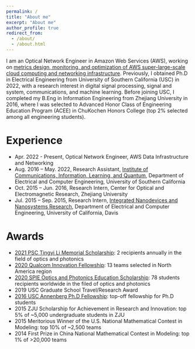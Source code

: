 ```yaml
---
permalink: /
title: "About me"
excerpt: "About me"
author_profile: true
redirect_from: 
  - /about/
  - /about.html
---
```


I am an Optical Network Engineer in Amazon Web Services (AWS), working on [metrics design, monitoring, and optimization of AWS super-large-scale cloud computing and networking infrastructure](https://aws.amazon.com/blogs/networking-and-content-delivery/a-continuous-improvement-model-for-interconnects-within-aws-data-centers/). Previously, I obtained Ph.D in Electrical Engineering from University of Southern California (USC) in 2022, with a research interest in digital signal processing, signal and system, communications, and machine learning. Before joining USC, I completed my B.Eng in Information Engineering from Zhejiang University in 2016, where I was selected to Advanced Honor Class of Engineering Education Program (ACEE) in ChuKochen Honors College (top 2% selected among all engineering students).


Experience
=============================
* Apr. 2022 - Present, Optical Network Engineer, AWS Data Infrastructure and Networking
* Aug. 2016 – May. 2022, Research Assistant, [Institute of Communications, Information, Learning, and Quantum](https://minghsiehece.usc.edu/groups-and-institutes/cilq/), Department of Electrical and Computer Engineering, University of Southern California
* Oct. 2015 – Jun. 2016, Research Intern, Center for Optical and Electromagnetic Research, Zhejiang University
* Jul. 2015 – Sep. 2015, Research Intern, [Integrated Nanodevices and Nanosystems Research](https://faculty.engineering.ucdavis.edu/islam/research/), Department of Electrical and Computer Engineering, University of California, Davis


Awards
============================
* [2021 PSC Tingyi Li Memorial Scholarship](https://psc-sc.org/tingye-li-memorial-scholarship-announcement-and-winners/): 2 recipients annually in the field of optics and photonics
* [2020 Qualcom Innovation Fellowship](https://www.qualcomm.com/research/university-relations/innovation-fellowship): 13 teams selected in North America region
* [2020 SPIE Optics and Photonics Education Scholarship](https://spie.org/Documents/Courses/Education_Outreach/Scholarships/2020/Runzhou-Zhang-PR20.pdf): 78 students recipients worldwide in the filed of optics and photonics
* 2019 USC Graduate School Travel/Research Award
* [2016 USC Annenberg Ph.D Fellowship](https://graduateschool.usc.edu/fellowships/fellowships-for-phd-students/): top-off fellowship for Ph.D students
* 2015 ZJU Scholarship for Achievement in Research and Innovation: top 5% of ~5,000 undergraduate students in ZJU
* 2015 Meritorious Winner of the U.S. National Mathematical Contest in Modeling: top 10% of ~2,500 teams
* 2014 First Prize in China National Mathematical Contest in Modeling: top 1% of >20,000 teams

